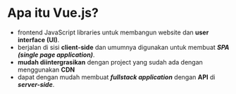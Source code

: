 # Apa itu Vue.js?

- frontend JavaScript libraries untuk membangun website dan **user interface (UI)**.
- berjalan di sisi **client-side** dan umumnya digunakan untuk membuat ***SPA (single page application)***.
- **mudah diintergrasikan** dengan project yang sudah ada dengan menggunakan **CDN**
- dapat dengan mudah membuat ***fullstack application*** dengan **API** di ***server-side***.